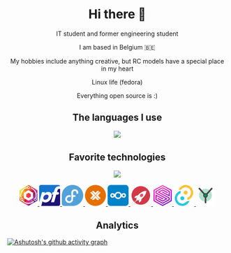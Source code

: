<h1 align="center"> Hi there 👋 </h1>
<p align="center">
IT student and former engineering student
</p>
<p align="center">
I am based in Belgium 🇧🇪
</p>
<p align="center">
My hobbies include anything creative, but RC models have a special place in my heart
</p>
<p align="center">
Linux life (fedora)
</p>
<p align="center">
Everything open source is :)
</p>

<h2 align="center"> The languages I use </h2>
<p align="center">
  <a href="[https://youtu.be/dQw4w9WgXcQ](https://youtu.be/-OaUsqQWC9Y?t=16)">
    <img src="https://skillicons.dev/icons?i=html,css,php,md,bash,rust,ts,vite,tauri" />
  </a>
</p>

<h2 align="center">Favorite technologies</h2>
<p align="center">
  <img src="https://skillicons.dev/icons?i=arduino,tauri,docker,latex,fedora" />
</p>
<p align="center">
  <a href="https://nginxproxymanager.com/">
    <img src="npm.svg" style="height:3rem;">
  </a>
  <a href="https://www.pfsense.org/">
    <img src="pfsense.svg" style="height:3rem;">
  </a>
  <a href="https://fedoraproject.org/">
    <img src="fedora.svg" style="height:3rem;">
  </a>
  <a href="https://www.proxmox.com">
    <img src="proxmox.svg" style="height:3rem;">
  </a>
    <a href="https://nextcloud.com/">
    <img src="nextcloud.svg" style="height:3rem;">
  </a>
  <a href="https://rocket.rs/">
    <img src="rocket.png" style="height:3rem;">
  </a>
    <a href="https://surrealdb.com/">
    <img src="surrealdb.png" style="height:3rem;">
  </a>
    <a href="https://tauri.app/">
    <img src="tauri.svg" style="height:3rem;">
  </a>
    <a href="https://yew.rs/">
    <img src="yew.svg" style="height:3rem;">
  </a>
  
</p>

<h2 align="center"> Analytics </h2>

<a href='https://github.com/trifoil/github-stats-transparent'>
  
[![Ashutosh's github activity graph](https://github-readme-activity-graph.vercel.app/graph?username=trifoil&bg_color=0d1117&color=ffffff&line=ffffff&point=8a2be2&area=true&hide_border=true)](https://github.com/ashutosh00710/github-readme-activity-graph)
</a>

